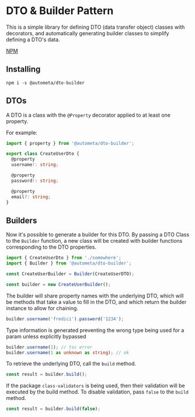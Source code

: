 # DTO & Builder Pattern

This is a simple library for defining DTO (data transfer object) classes with decorators, and automatically generating builder classes
to simplify defining a DTO's data.

[NPM](https://www.npmjs.com/package/@autometa/dto)

## Installing

```
npm i -s @autometa/dto-builder
```

## DTOs

A DTO is a class with the `@Property` decorator applied to at least one property.

For example:

```ts
import { property } from '@autometa/dto-builder';

export class CreateUserDto {
  @property
  username!: string;

  @property
  password!: string;

  @property
  email?: string;
}
```

## Builders

Now it's possible to generate a builder for this DTO. By passing a
DTO Class to the `Builder` function, a new class will be created with
builder functions corresponding to the DTO properties.

```ts
import { CreateUserDto } from './somewhere';
import { Builder } from '@autometa/dto-builder';

const CreateUserBuilder = Builder(CreateUserDTO);

const builder = new CreateUserBuilder();
```

The builder will share property names with the underlying DTO, which
will be methods that take a value to fill in the DTO, and which return the builder instance to allow for chaining.

```ts
builder.username('fredici').password('1234');
```

Type information is generated preventing the wrong type being used for a
param unless explicitly bypassed

```ts
builder.username(1); // tsc error
builder.username(1 as unknown as string); // ok
```

To retrieve the underlying DTO, call the `build` method.

```ts
const result = builder.build();
```

If the package `class-validators` is being used, then their validation
will be executed by the build method. To disable validation, pass `false` to the `build` method.

```ts
const result = builder.build(false);
```

